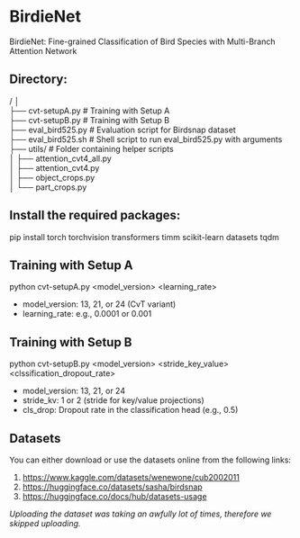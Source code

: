 # BirdieNet
BirdieNet: Fine-grained Classification of Bird Species with Multi-Branch Attention Network

## Directory:
/
│</br>
├── cvt-setupA.py # Training with Setup A</br>
├── cvt-setupB.py # Training with Setup B</br>
├── eval_bird525.py # Evaluation script for Birdsnap dataset</br>
├── eval_bird525.sh # Shell script to run eval_bird525.py with arguments</br>
├── utils/ # Folder containing helper scripts</br>
│ ├── attention_cvt4_all.py</br>
│ ├── attention_cvt4.py</br>
│ ├── object_crops.py</br>
│ └── part_crops.py</br>


## Install the required packages:
pip install torch torchvision transformers timm scikit-learn datasets tqdm

## Training with Setup A
python cvt-setupA.py <model_version> <learning_rate>

- model_version: 13, 21, or 24 (CvT variant)
- learning_rate: e.g., 0.0001 or 0.001

## Training with Setup B
python cvt-setupB.py <model_version> <stride_key_value> <clssification_dropout_rate>

- model_version: 13, 21, or 24
- stride_kv: 1 or 2 (stride for key/value projections)
- cls_drop: Dropout rate in the classification head (e.g., 0.5)

## Datasets
You can either download or use the datasets online from the following links:
1. https://www.kaggle.com/datasets/wenewone/cub2002011
2. https://huggingface.co/datasets/sasha/birdsnap
3. https://huggingface.co/docs/hub/datasets-usage

*Uploading the dataset was taking an awfully lot of times, therefore we skipped uploading.*
